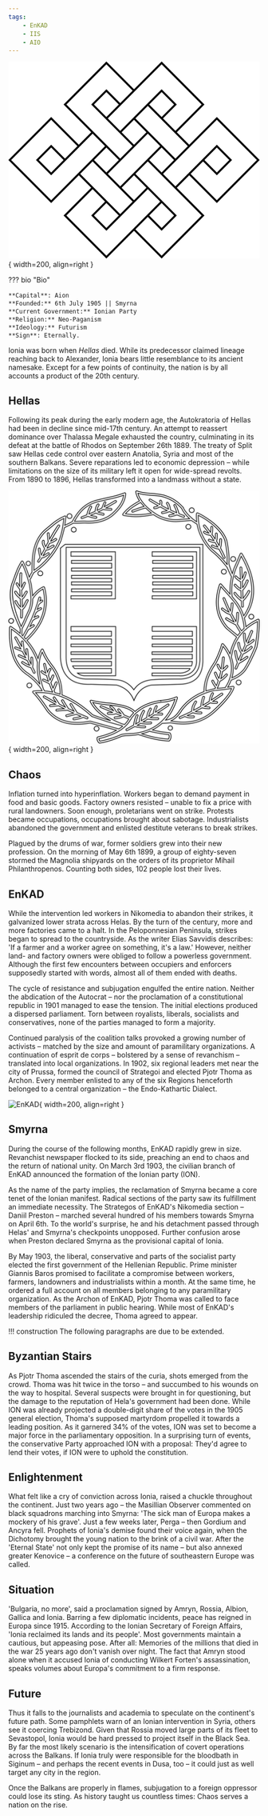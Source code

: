 ```yaml
---
tags:
    - EnKAD
    - IIS
    - AIO
---
```


![Ionia](../assets/organizations/Ionia_t.png){ width=200, align=right }

??? bio "Bio" 

    **Capital**: Aion  
    **Founded:** 6th July 1905 || Smyrna   
    **Current Government:** Ionian Party  
    **Religion:** Neo-Paganism  
    **Ideology:** Futurism  
    **Sign**: Eternally.

Ionia was born when *Hellas* died. While its predecessor claimed lineage reaching back to Alexander, Ionia bears little resemblance to its ancient namesake. Except for a few points of continuity, the nation is by all accounts a product of the 20th century. 

## Hellas
Following its peak during the early modern age, the Autokratoria of Hellas had been in decline since mid-17th century. An attempt to reassert dominance over Thalassa Megale exhausted the country, culminating in its defeat at the battle of Rhodos on September 26th 1889. The treaty of Split saw Hellas cede control over eastern Anatolia, Syria and most of the southern Balkans. Severe reparations led to economic depression – while limitations on the size of its military left it open for wide-spread revolts. From 1890 to 1896, Hellas transformed into a landmass without a state. 

![Hellas](../assets/organizations/hellas.png){ width=200, align=right }

## Chaos
Inflation turned into hyperinflation. Workers began to demand payment in food and basic goods. Factory owners resisted – unable to fix a price with rural landowners. Soon enough, proletarians went on strike. Protests became occupations, occupations brought about sabotage. Industrialists abandoned the government and enlisted destitute veterans to break strikes. 

Plagued by the drums of war, former soldiers grew into their new profession. On the morning of May 6th 1899, a group of eighty-seven stormed the Magnolia shipyards on the orders of its proprietor Mihail Philanthropenos. Counting both sides, 102 people lost their lives.

## EnKAD
While the intervention led workers in Nikomedia to abandon their strikes, it galvanized lower strata across Helas. By the turn of the century, more and more factories came to a halt. In the Peloponnesian Peninsula, strikes began to spread to the countryside. As the writer Elias Savvidis describes: 'If a farmer and a worker agree on something, it's a law.' However, neither land- and factory owners were obliged to follow a powerless government. Although the first few encounters between occupiers and enforcers supposedly started with words, almost all of them ended with deaths. 

The cycle of resistance and subjugation engulfed the entire nation. Neither the abdication of the Autocrat – nor the proclamation of a constitutional republic in 1901 managed to ease the tension. The initial elections produced a dispersed parliament. Torn between royalists, liberals, socialists and conservatives, none of the parties managed to form a majority. 

Continued paralysis of the coalition talks provoked a growing number of activists – matched by the size and amount of paramilitary organizations. A continuation of esprit de corps – bolstered by a sense of revanchism – translated into local organizations. In 1902, six regional leaders met near the city of Prussa, formed the council of Strategoi and elected Pjotr Thoma as Archon. Every member enlisted to any of the six Regions henceforth belonged to a central organization – the Endo-Kathartic Dialect. 

![EnKAD](../assets/organizations/EnKAD.png){ width=200, align=right }

## Smyrna
During the course of the following months, EnKAD rapidly grew in size. Revanchist newspaper flocked to its side, preaching an end to chaos and the return of national unity. On March 3rd 1903, the civilian branch of EnKAD announced the formation of the Ionian party (ION). 

As the name of the party implies, the reclamation of Smyrna became a core tenet of the Ionian manifest. Radical sections of the party saw its fulfillment an immediate necessity. The Strategos of EnKAD's Nikomedia section – Daniil Preston – marched several hundred of his members towards Smyrna on April 6th. To the world's surprise, he and his detachment passed through Helas' and Smyrna's checkpoints unopposed. Further confusion arose when Preston declared Smyrna as the provisional capital of Ionia. 

By May 1903, the liberal, conservative and parts of the socialist party elected the first government of the Hellenian Republic. Prime minister Giannis Baros promised to facilitate a compromise between workers, farmers, landowners and industrialists within a month. At the same time, he ordered a full account on all members belonging to any paramilitary organization. As the Archon of EnKAD, Pjotr Thoma was called to face members of the parliament in public hearing. While most of EnKAD's leadership ridiculed the decree, Thoma agreed to appear.

!!! construction
    The following paragraphs are due to be extended.

## Byzantian Stairs
As Pjotr Thoma ascended the stairs of the curia, shots emerged from the crowd. Thoma was hit twice in the torso – and succumbed to his wounds on the way to hospital. Several suspects were brought in for questioning, but the damage to the reputation of Hela's government had been done. While ION was already projected a double-digit share of the votes in the 1905 general election, Thoma's supposed martyrdom propelled it towards a leading position. As it garnered 34% of the votes, ION was set to become a major force in the parliamentary opposition. In a surprising turn of events, the conservative Party approached ION with a proposal: They'd agree to lend their votes, if ION were to uphold the constitution.

## Enlightenment
What felt like a cry of conviction across Ionia, raised a chuckle throughout the continent. Just two years ago – the Masillian Observer commented on black squadrons marching into Smyrna: 'The sick man of Europa makes a mockery of his grave'. Just a few weeks later, Perga – then Gordium and Ancyra fell. Prophets of Ionia's demise found their voice again, when the Dichotomy brought the young nation to the brink of a civil war. After the 'Eternal State' not only kept the promise of its name – but also annexed greater Kenovice – a conference on the future of southeastern Europe was called.

## Situation
'Bulgaria, no more', said a proclamation signed by Amryn, Rossia, Albion, Gallica and Ionia. Barring a few diplomatic incidents, peace has reigned in Europa since 1915. According to the Ionian Secretary of Foreign Affairs, 'Ionia reclaimed its lands and its people'. Most governments maintain a cautious, but appeasing pose. After all: Memories of the millions that died in the war 25 years ago don't vanish over night. The fact that Amryn stood alone when it accused Ionia of conducting Wilkert Forten's assassination, speaks volumes about Europa's commitment to a firm response.

## Future
Thus it falls to the journalists and academia to speculate on the continent's future path. Some pamphlets warn of an Ionian intervention in Syria, others see it coercing Trebizond. Given that Rossia moved large parts of its fleet to Sevastopol, Ionia would be hard pressed to project itself in the Black Sea. By far the most likely scenario is the intensification of covert operations across the Balkans. If Ionia truly were responsible for the bloodbath in Siginum – and perhaps the recent events in Dusa, too – it could just as well target any city in the region. 

Once the Balkans are properly in flames, subjugation to a foreign oppressor could lose its sting. As history taught us countless times: Chaos serves a nation on the rise.
